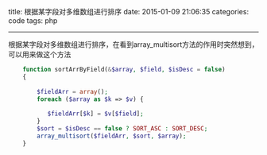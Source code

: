 title: 根据某字段对多维数组进行排序
date: 2015-01-09 21:06:35
categories: code
tags: php

---

根据某字段对多维数组进行排序，在看到array_multisort方法的作用时突然想到，可以用来做这个方法

```php
	function sortArrByField(&$array, $field, $isDesc = false)
	{
	 
	    $fieldArr = array();
	    foreach ($array as $k => $v) {
	 
	       $fieldArr[$k] = $v[$field];
	    }
	    $sort = $isDesc == false ? SORT_ASC : SORT_DESC;
	    array_multisort($fieldArr, $sort, $array);
	}
```














